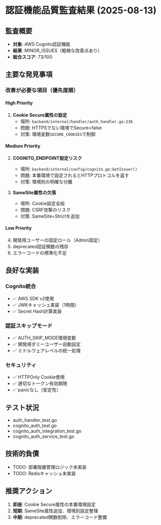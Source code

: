 # 認証機能品質監査結果 (2025-08-13)

## 監査概要
- **対象**: AWS Cognito認証機能
- **結果**: MINOR_ISSUES（軽微な改善点あり）
- **総合スコア**: 73/100

## 主要な発見事項

### 改善が必要な項目（優先度順）

#### High Priority
1. **Cookie Secure属性の設定**
   - 場所: `backend/internal/handler/auth_handler.go:236`
   - 問題: HTTPSでない環境でSecure=false
   - 対策: 環境変数`SECURE_COOKIES`で制御

#### Medium Priority
2. **COGNITO_ENDPOINT設定リスク**
   - 場所: `backend/internal/config/cognito.go:GetIssuer()`
   - 問題: 本番環境で設定されるとHTTPプロトコルを返す
   - 対策: 環境別の明確な分離

3. **SameSite属性の欠落**
   - 場所: Cookie設定全般
   - 問題: CSRF攻撃のリスク
   - 対策: SameSite=Strictを追加

#### Low Priority
4. 開発用ユーザーの固定ロール（Admin固定）
5. deprecated認証関数の残存
6. エラーコードの標準化不足

## 良好な実装

### Cognito統合
- ✅ AWS SDK v2使用
- ✅ JWKキャッシュ実装（1時間）
- ✅ Secret Hash計算実装

### 認証スキップモード
- ✅ AUTH_SKIP_MODE環境変数
- ✅ 開発用ダミーユーザー自動設定
- ✅ ミドルウェアレベルの統一処理

### セキュリティ
- ✅ HTTPOnly Cookie使用
- ✅ 適切なトークン有効期限
- ✅ panicなし（安定性）

## テスト状況
- auth_handler_test.go
- cognito_auth_test.go
- cognito_auth_integration_test.go
- cognito_auth_service_test.go

## 技術的負債
- TODO: 部署階層管理ロジック未実装
- TODO: Redisキャッシュ未実装

## 推奨アクション
1. **即座**: Cookie Secure属性の本番環境設定
2. **短期**: SameSite属性追加、環境別設定整理
3. **中期**: deprecated関数削除、エラーコード整備